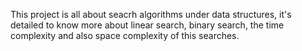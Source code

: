 This project is all about seacrh algorithms under data structures, it's detailed to know more about linear search, binary search, the time complexity and also space complexity of this searches.
